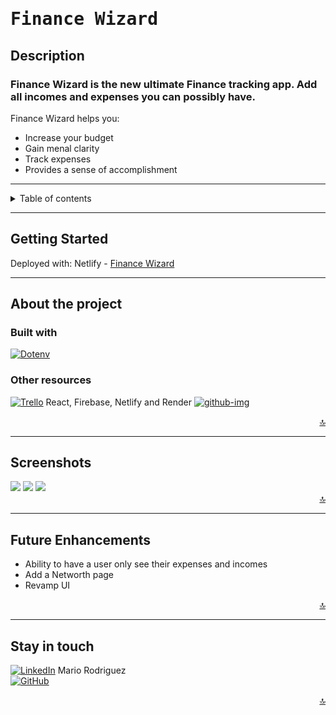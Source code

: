 <p align="center">


# <span style="font-family: andale mono, monospace">**Finance Wizard** <span>

## **Description**    
### Finance Wizard is the new ultimate Finance tracking app. Add all incomes and expenses you can possibly have.  <br>
Finance Wizard helps you: 
- Increase your budget
- Gain menal clarity
- Track expenses 
- Provides a sense of accomplishment

---

<details>
<summary>Table of contents</summary>
<li><a href="#about-the-project">About the Project</a></li>
<li><a href="#screenshots">Screenshots</a></li>
<li><a href="#getting-started">Getting Started</a></li>
<li><a href="#future-enhancements">Future Enhancements</a></li>
<li><a href="#stay-in-touch">Stay in touch</a></li>
</details>

---

## **Getting Started**

Deployed with: Netlify - [Finance Wizard](https://financewizard.netlify.app)

---
## **About the project**
### **Built with**


[![Dotenv][dotenv-img]][empty-url]
### **Other resources** 
[![Trello][trello-img]][trello-url] React, Firebase, Netlify and Render
[![github-img]][empty-url]

<div align="right">
    <a href="#top">🔝</a>
</div>

---

## **Screenshots**
<img src='https://github.com/Mrod2871/Finance-Wizard-frontend/assets/126505925/2a442335-477b-44fa-8c88-10d81b5343cc' />
<img src='https://github.com/Mrod2871/Finance-Wizard-frontend/assets/126505925/f848c41d-a23f-4347-ba68-3d7c7c1d3f14' />
<img src='https://github.com/Mrod2871/Finance-Wizard-frontend/assets/126505925/3ce7f42a-f076-4139-a6a6-1dccb141a5d9' />


<div align="right">
    <a href="#top">🔝</a>
</div>

---

## **Future Enhancements**

- Ability to have a user only see their expenses and incomes
- Add a Networth page
- Revamp UI

<div align="right">
    <a href="#top">🔝</a>
</div>

---

## Stay in touch
[![LinkedIn][linkedin-img]][linkedin-urlm] Mario Rodriguez<br>
[![GitHub][github-img]][github-url]<br>

<div align="right">
    <a href="#top">🔝</a>
</div>


<!--links and images-->
[dotenv-img]: https://img.shields.io/badge/DOTENV-FFFF00?style=for-the-badge&logo=dotenv&logoColor=white
[github-img]: https://img.shields.io/badge/GitHub-100000?style=for-the-badge&logo=github&logoColor=white
[linkedin-img]: https://img.shields.io/badge/LinkedIn-0077B5?style=for-the-badge&logo=linkedin&logoColor=white
[trello-img]: https://img.shields.io/badge/Trello-0052CC?style=for-the-badge&logo=trello&logoColor=white
[dotenv-img]: https://img.shields.io/badge/dotenv-%5Ev16.0.3-orange

<!--URLs-->
[linkedin-urlm]: https://www.linkedin.com/in/mario2603/
[github-url]: https://github.com/Mrod2871/Finance-Wizard-frontend
[trello-url]: [https://trello.com/b/VZt4Mqg0/finance-wizard]
[empty-url]: https
<!-- Credits/Resources -->
[photo]: https://unsplash.com/photos/8cqoKu5ycuU
[photo]: https://unsplash.com/photos/XZUqPMLHvzw
[photo]: https://unsplash.com/photos/2cggmyVJ4v0
[photo]: https://icons8.com/icon/HwIEsEmuCUlw/sandwich
[photo]: https://icons8.com/icon/N8twDYwFI-QP/leafy-green
